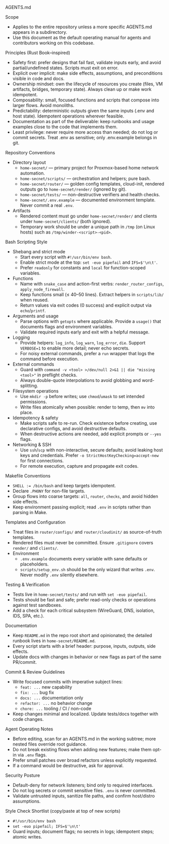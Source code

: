 AGENTS.md

Scope
- Applies to the entire repository unless a more specific AGENTS.md appears in a subdirectory.
- Use this document as the default operating manual for agents and contributors working on this codebase.

Principles (Rust Book–inspired)
- Safety first: prefer designs that fail fast, validate inputs early, and avoid partial/undefined states. Scripts must exit on error.
- Explicit over implicit: make side effects, assumptions, and preconditions visible in code and docs.
- Ownership mindset: own the lifecycle of resources you create (files, VM artifacts, bridges, temporary state). Always clean up or make work idempotent.
- Composability: small, focused functions and scripts that compose into larger flows. Avoid monoliths.
- Predictability: deterministic outputs given the same inputs (.env and host state). Idempotent operations wherever feasible.
- Documentation as part of the deliverable: keep runbooks and usage examples close to the code that implements them.
- Least privilege: never require more access than needed; do not log or commit secrets. Treat .env as sensitive; only .env.example belongs in git.

Repository Conventions
- Directory layout
  - `home-secnet/` — primary project for Proxmox-based home network automation.
  - `home-secnet/scripts/` — orchestration and helpers; pure bash.
  - `home-secnet/router/` — golden config templates, cloud-init, rendered outputs go to `home-secnet/render/` (ignored by git).
  - `home-secnet/tests/` — non-destructive verifiers and health checks.
  - `home-secnet/.env.example` — documented environment template. Never commit a real `.env`.
- Artifacts
  - Rendered content must go under `home-secnet/render/` and clients under `home-secnet/clients/` (both ignored).
  - Temporary work should be under a unique path in `/tmp` (on Linux hosts) such as `/tmp/winder-<script>-<pid>`.

Bash Scripting Style
- Shebang and strict mode
  - Start every script with `#!/usr/bin/env bash`.
  - Enable strict mode at the top: `set -euo pipefail` and `IFS=$'\n\t'`.
  - Prefer `readonly` for constants and `local` for function-scoped variables.
- Functions
  - Name with `snake_case` and action-first verbs: `render_router_configs`, `apply_node_firewall`.
  - Keep functions small (≤ 40–50 lines). Extract helpers in `scripts/lib/` when reused.
  - Return values via exit codes (0 success) and explicit output via `echo`/`printf`.
- Arguments and usage
  - Parse options with `getopts` where applicable. Provide a `usage()` that documents flags and environment variables.
  - Validate required inputs early and exit with a helpful message.
- Logging
  - Provide helpers: `log_info`, `log_warn`, `log_error`, `die`. Support `VERBOSE=1` to enable more detail; never echo secrets.
  - For noisy external commands, prefer a `run` wrapper that logs the command before execution.
- External commands
  - Guard with `command -v <tool> >/dev/null 2>&1 || die "missing <tool>"` in preflight checks.
  - Always double-quote interpolations to avoid globbing and word-splitting.
- Filesystem operations
  - Use `mkdir -p` before writes; use `chmod`/`umask` to set intended permissions.
  - Write files atomically when possible: render to temp, then `mv` into place.
- Idempotency & safety
  - Make scripts safe to re-run. Check existence before creating, use declarative configs, and avoid destructive defaults.
  - When destructive actions are needed, add explicit prompts or `--yes` flags.
- Networking & SSH
  - Use `ssh`/`scp` with non-interactive, secure defaults; avoid leaking host keys and credentials. Prefer `-o StrictHostKeyChecking=accept-new` for first connections.
  - For remote execution, capture and propagate exit codes.

Makefile Conventions
- `SHELL := /bin/bash` and keep targets idempotent.
- Declare `.PHONY` for non-file targets.
- Group flows into coarse targets: `all`, `router`, `checks`, and avoid hidden side effects.
- Keep environment passing explicit; read `.env` in scripts rather than parsing in Make.

Templates and Configuration
- Treat files in `router/configs/` and `router/cloudinit/` as source-of-truth templates.
- Rendered files must never be committed. Ensure `.gitignore` covers `render/` and `clients/`.
- Environment
  - `.env.example` documents every variable with sane defaults or placeholders.
  - `scripts/setup_env.sh` should be the only wizard that writes `.env`. Never modify `.env` silently elsewhere.

Testing & Verification
- Tests live in `home-secnet/tests/` and run with `set -euo pipefail`.
- Tests should be fast and safe; prefer read-only checks or operations against test sandboxes.
- Add a check for each critical subsystem (WireGuard, DNS, isolation, IDS, SPA, etc.).

Documentation
- Keep `README.md` in the repo root short and opinionated; the detailed runbook lives in `home-secnet/README.md`.
- Every script starts with a brief header: purpose, inputs, outputs, side effects.
- Update docs with changes in behavior or new flags as part of the same PR/commit.

Commit & Review Guidelines
- Write focused commits with imperative subject lines:
  - `feat: ...` new capability
  - `fix: ...` bug fix
  - `docs: ...` documentation only
  - `refactor: ...` no behavior change
  - `chore: ...` tooling / CI / non-code
- Keep changes minimal and localized. Update tests/docs together with code changes.

Agent Operating Notes
- Before editing, scan for an AGENTS.md in the working subtree; more nested files override root guidance.
- Do not break existing flows when adding new features; make them opt-in via `.env` flags.
- Prefer small patches over broad refactors unless explicitly requested.
- If a command would be destructive, ask for approval.

Security Posture
- Default-deny for network listeners; bind only to required interfaces.
- Do not log secrets or commit sensitive files. `.env` is never committed.
- Validate untrusted inputs, sanitize file paths, and confirm host/distro assumptions.

Style Check Shortlist (copy/paste at top of new scripts)
- `#!/usr/bin/env bash`
- `set -euo pipefail; IFS=$'\n\t'`
- Guard inputs; document flags; no secrets in logs; idempotent steps; atomic writes.

